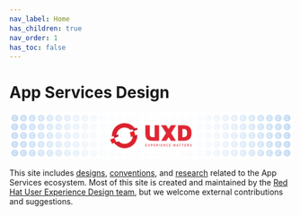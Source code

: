 ```yaml
---
nav_label: Home
has_children: true
nav_order: 1
has_toc: false
---
```


# App Services Design

![Banner](assets/images/banner.png)

This site includes [designs](./designs), [conventions](./conventions), and [research](./research) related to the App Services ecosystem. Most of this site is created and maintained by the [Red Hat User Experience Design team](https://www.redhat.com/en/about/product-design), but we welcome external contributions and suggestions.